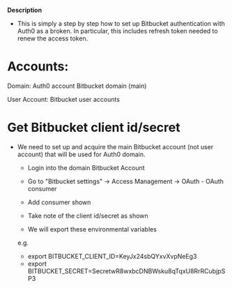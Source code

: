 **Description**

  - This is simply a step by step how to set up Bitbucket authentication with Auth0 as a broken.  In particular, this includes refresh token needed to renew the access token.

# Accounts:

Domain: 
    Auth0 account
    Bitbucket domain (main)

User Account:
    Bitbucket user accounts 

# Get Bitbucket client id/secret

   - We need to set up and acquire the main Bitbucket account (not user account) that will be used for Auth0 domain.
    
     * Login into the domain Bitbucket Account
     * Go to "Bitbucket settings" -> Access Management -> OAuth - OAuth consumer
     * Add consumer shown
     * Take note of the client id/secret as shown


     * We will export these environmental variables

     e.g.

       * export BITBUCKET_CLIENT_ID=KeyJx24sbQYxvXvpNeEg3
       * export BITBUCKET_SECRET=SecretwR8wxbcDNBWsku8qTqxU8RrRCubjpSP3
